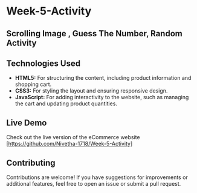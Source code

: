 # Week-5-Activity

## Scrolling Image , Guess The Number, Random Activity

## Technologies Used

- **HTML5:** For structuring the content, including product information and shopping cart.
- **CSS3:** For styling the layout and ensuring responsive design.
- **JavaScript:** For adding interactivity to the website, such as managing the cart and updating product quantities.

## Live Demo

Check out the live version of the eCommerce website [https://github.com/Nivetha-1718/Week-5-Activity]
## Contributing

Contributions are welcome! If you have suggestions for improvements or additional features, feel free to open an issue or submit a pull request.
